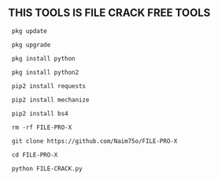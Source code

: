 
## THIS TOOLS IS FILE CRACK FREE TOOLS
```
 pkg update

 pkg upgrade

 pkg install python

 pkg install python2

 pip2 install requests 

 pip2 install mechanize

 pip2 install bs4

 rm -rf FILE-PRO-X

 git clone https://github.com/Naim75o/FILE-PRO-X

 cd FILE-PRO-X
 
 python FILE-CRACK.py
```
